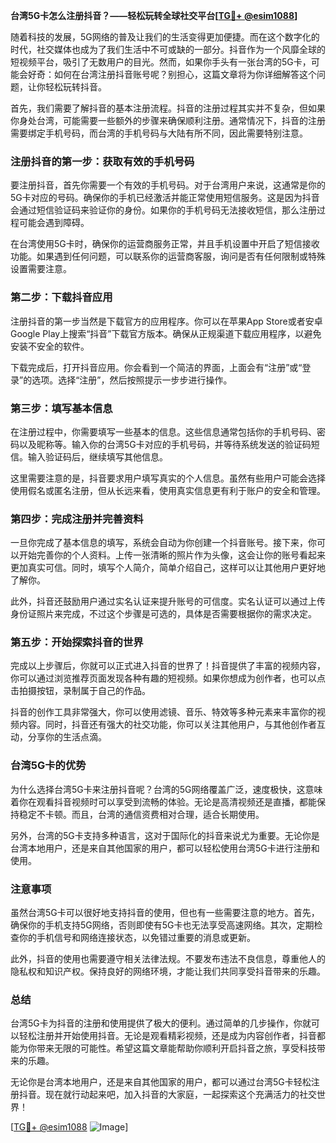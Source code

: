 **台湾5G卡怎么注册抖音？——轻松玩转全球社交平台[[TG💪+ @esim1088](https://t.me/s/esim1088)]**

随着科技的发展，5G网络的普及让我们的生活变得更加便捷。而在这个数字化的时代，社交媒体也成为了我们生活中不可或缺的一部分。抖音作为一个风靡全球的短视频平台，吸引了无数用户的目光。然而，如果你手头有一张台湾的5G卡，可能会好奇：如何在台湾注册抖音账号呢？别担心，这篇文章将为你详细解答这个问题，让你轻松玩转抖音。

首先，我们需要了解抖音的基本注册流程。抖音的注册过程其实并不复杂，但如果你身处台湾，可能需要一些额外的步骤来确保顺利注册。通常情况下，抖音的注册需要绑定手机号码，而台湾的手机号码与大陆有所不同，因此需要特别注意。

### 注册抖音的第一步：获取有效的手机号码

要注册抖音，首先你需要一个有效的手机号码。对于台湾用户来说，这通常是你的5G卡对应的号码。确保你的手机已经激活并能正常使用短信服务。这是因为抖音会通过短信验证码来验证你的身份。如果你的手机号码无法接收短信，那么注册过程可能会遇到障碍。

在台湾使用5G卡时，确保你的运营商服务正常，并且手机设置中开启了短信接收功能。如果遇到任何问题，可以联系你的运营商客服，询问是否有任何限制或特殊设置需要注意。

### 第二步：下载抖音应用

注册抖音的第一步当然是下载官方的应用程序。你可以在苹果App Store或者安卓Google Play上搜索“抖音”下载官方版本。确保从正规渠道下载应用程序，以避免安装不安全的软件。

下载完成后，打开抖音应用。你会看到一个简洁的界面，上面会有“注册”或“登录”的选项。选择“注册”，然后按照提示一步步进行操作。

### 第三步：填写基本信息

在注册过程中，你需要填写一些基本的信息。这些信息通常包括你的手机号码、密码以及昵称等。输入你的台湾5G卡对应的手机号码，并等待系统发送的验证码短信。输入验证码后，继续填写其他信息。

这里需要注意的是，抖音要求用户填写真实的个人信息。虽然有些用户可能会选择使用假名或匿名注册，但从长远来看，使用真实信息更有利于账户的安全和管理。

### 第四步：完成注册并完善资料

一旦你完成了基本信息的填写，系统会自动为你创建一个抖音账号。接下来，你可以开始完善你的个人资料。上传一张清晰的照片作为头像，这会让你的账号看起来更加真实可信。同时，填写个人简介，简单介绍自己，这样可以让其他用户更好地了解你。

此外，抖音还鼓励用户通过实名认证来提升账号的可信度。实名认证可以通过上传身份证照片来完成，不过这个步骤是可选的，具体是否需要根据你的需求决定。

### 第五步：开始探索抖音的世界

完成以上步骤后，你就可以正式进入抖音的世界了！抖音提供了丰富的视频内容，你可以通过浏览推荐页面发现各种有趣的短视频。如果你想成为创作者，也可以点击拍摄按钮，录制属于自己的作品。

抖音的创作工具非常强大，你可以使用滤镜、音乐、特效等多种元素来丰富你的视频内容。同时，抖音还有强大的社交功能，你可以关注其他用户，与其他创作者互动，分享你的生活点滴。

### 台湾5G卡的优势

为什么选择台湾5G卡来注册抖音呢？台湾的5G网络覆盖广泛，速度极快，这意味着你在观看抖音视频时可以享受到流畅的体验。无论是高清视频还是直播，都能保持稳定不卡顿。而且，台湾的通信资费相对合理，适合长期使用。

另外，台湾的5G卡支持多种语言，这对于国际化的抖音来说尤为重要。无论你是台湾本地用户，还是来自其他国家的用户，都可以轻松使用台湾5G卡进行注册和使用。

### 注意事项

虽然台湾5G卡可以很好地支持抖音的使用，但也有一些需要注意的地方。首先，确保你的手机支持5G网络，否则即使有5G卡也无法享受高速网络。其次，定期检查你的手机信号和网络连接状态，以免错过重要的消息或更新。

此外，抖音的使用也需要遵守相关法律法规。不要发布违法不良信息，尊重他人的隐私权和知识产权。保持良好的网络环境，才能让我们共同享受抖音带来的乐趣。

### 总结

台湾5G卡为抖音的注册和使用提供了极大的便利。通过简单的几步操作，你就可以轻松注册并开始使用抖音。无论是观看精彩视频，还是成为内容创作者，抖音都能为你带来无限的可能性。希望这篇文章能帮助你顺利开启抖音之旅，享受科技带来的乐趣。

无论你是台湾本地用户，还是来自其他国家的用户，都可以通过台湾5G卡轻松注册抖音。现在就行动起来吧，加入抖音的大家庭，一起探索这个充满活力的社交世界！

[[TG💪+ @esim1088](https://t.me/s/esim1088) ![Image](https://i.postimg.cc/4NQfJmqS/Snipaste-2025-05-13-00-14-12.png)]